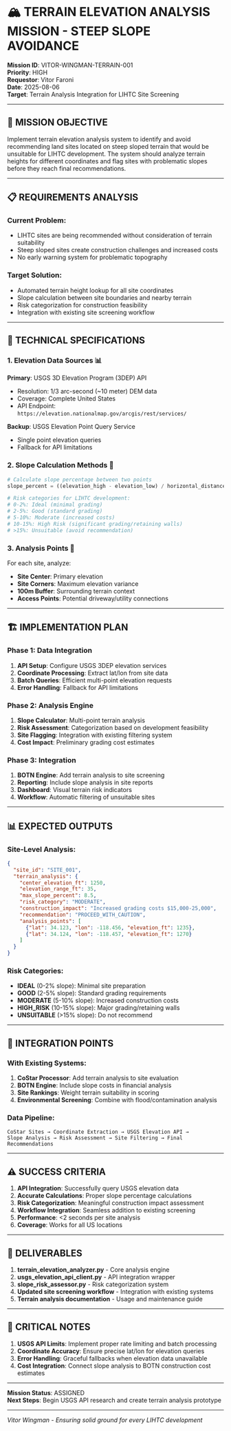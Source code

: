 # 🏔️ TERRAIN ELEVATION ANALYSIS MISSION - STEEP SLOPE AVOIDANCE

**Mission ID**: VITOR-WINGMAN-TERRAIN-001  
**Priority**: HIGH  
**Requestor**: Vitor Faroni  
**Date**: 2025-08-06  
**Target**: Terrain Analysis Integration for LIHTC Site Screening

---

## 🎯 MISSION OBJECTIVE

Implement terrain elevation analysis system to identify and avoid recommending land sites located on steep sloped terrain that would be unsuitable for LIHTC development. The system should analyze terrain heights for different coordinates and flag sites with problematic slopes before they reach final recommendations.

---

## 📋 REQUIREMENTS ANALYSIS

### Current Problem:
- LIHTC sites are being recommended without consideration of terrain suitability
- Steep sloped sites create construction challenges and increased costs
- No early warning system for problematic topography

### Target Solution:
- Automated terrain height lookup for all site coordinates
- Slope calculation between site boundaries and nearby terrain
- Risk categorization for construction feasibility
- Integration with existing site screening workflow

---

## 🔧 TECHNICAL SPECIFICATIONS

### 1. **Elevation Data Sources** 📊
**Primary**: USGS 3D Elevation Program (3DEP) API
- Resolution: 1/3 arc-second (~10 meter) DEM data
- Coverage: Complete United States
- API Endpoint: `https://elevation.nationalmap.gov/arcgis/rest/services/`

**Backup**: USGS Elevation Point Query Service
- Single point elevation queries
- Fallback for API limitations

### 2. **Slope Calculation Methods** 📐
```python
# Calculate slope percentage between two points
slope_percent = ((elevation_high - elevation_low) / horizontal_distance) * 100

# Risk categories for LIHTC development:
# 0-2%: Ideal (minimal grading)
# 2-5%: Good (standard grading)  
# 5-10%: Moderate (increased costs)
# 10-15%: High Risk (significant grading/retaining walls)
# >15%: Unsuitable (avoid recommendation)
```

### 3. **Analysis Points** 🎯
For each site, analyze:
- **Site Center**: Primary elevation
- **Site Corners**: Maximum elevation variance
- **100m Buffer**: Surrounding terrain context
- **Access Points**: Potential driveway/utility connections

---

## 🏗️ IMPLEMENTATION PLAN

### Phase 1: Data Integration
1. **API Setup**: Configure USGS 3DEP elevation services
2. **Coordinate Processing**: Extract lat/lon from site data
3. **Batch Queries**: Efficient multi-point elevation requests
4. **Error Handling**: Fallback for API limitations

### Phase 2: Analysis Engine
1. **Slope Calculator**: Multi-point terrain analysis
2. **Risk Assessment**: Categorization based on development feasibility
3. **Site Flagging**: Integration with existing filtering system
4. **Cost Impact**: Preliminary grading cost estimates

### Phase 3: Integration
1. **BOTN Engine**: Add terrain analysis to site screening
2. **Reporting**: Include slope analysis in site reports
3. **Dashboard**: Visual terrain risk indicators
4. **Workflow**: Automatic filtering of unsuitable sites

---

## 📊 EXPECTED OUTPUTS

### Site-Level Analysis:
```json
{
  "site_id": "SITE_001",
  "terrain_analysis": {
    "center_elevation_ft": 1250,
    "elevation_range_ft": 35,
    "max_slope_percent": 8.5,
    "risk_category": "MODERATE",
    "construction_impact": "Increased grading costs $15,000-25,000",
    "recommendation": "PROCEED_WITH_CAUTION",
    "analysis_points": [
      {"lat": 34.123, "lon": -118.456, "elevation_ft": 1235},
      {"lat": 34.124, "lon": -118.457, "elevation_ft": 1270}
    ]
  }
}
```

### Risk Categories:
- **IDEAL** (0-2% slope): Minimal site preparation
- **GOOD** (2-5% slope): Standard grading requirements
- **MODERATE** (5-10% slope): Increased construction costs
- **HIGH_RISK** (10-15% slope): Major grading/retaining walls
- **UNSUITABLE** (>15% slope): Do not recommend

---

## 🔄 INTEGRATION POINTS

### With Existing Systems:
1. **CoStar Processor**: Add terrain analysis to site evaluation
2. **BOTN Engine**: Include slope costs in financial analysis
3. **Site Rankings**: Weight terrain suitability in scoring
4. **Environmental Screening**: Combine with flood/contamination analysis

### Data Pipeline:
```
CoStar Sites → Coordinate Extraction → USGS Elevation API → 
Slope Analysis → Risk Assessment → Site Filtering → Final Recommendations
```

---

## ⚠️ SUCCESS CRITERIA

1. **API Integration**: Successfully query USGS elevation data
2. **Accurate Calculations**: Proper slope percentage calculations
3. **Risk Categorization**: Meaningful construction impact assessment
4. **Workflow Integration**: Seamless addition to existing screening
5. **Performance**: <2 seconds per site analysis
6. **Coverage**: Works for all US locations

---

## 📁 DELIVERABLES

1. **terrain_elevation_analyzer.py** - Core analysis engine
2. **usgs_elevation_api_client.py** - API integration wrapper  
3. **slope_risk_assessor.py** - Risk categorization system
4. **Updated site screening workflow** - Integration with existing systems
5. **Terrain analysis documentation** - Usage and maintenance guide

---

## 🚨 CRITICAL NOTES

1. **USGS API Limits**: Implement proper rate limiting and batch processing
2. **Coordinate Accuracy**: Ensure precise lat/lon for elevation queries
3. **Error Handling**: Graceful fallbacks when elevation data unavailable
4. **Cost Integration**: Connect slope analysis to BOTN construction cost estimates

---

**Mission Status**: ASSIGNED  
**Next Steps**: Begin USGS API research and create terrain analysis prototype

---

*Vitor Wingman - Ensuring solid ground for every LIHTC development*